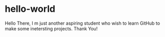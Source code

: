 # hello-world
Hello There,
I m just another aspiring student who wish to learn GitHub to make some inetersting projects.
Thank You!
